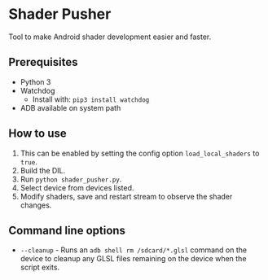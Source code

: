 # Shader Pusher
Tool to make Android shader development easier and faster.

## Prerequisites
- Python 3
- Watchdog
    - Install with: `pip3 install watchdog`
- ADB available on system path

## How to use
1. This can be enabled by setting the config option `load_local_shaders` to `true`.
2. Build the DIL.
3. Run `python shader_pusher.py`.
4. Select device from devices listed.
5. Modify shaders, save and restart stream to observe the shader changes.

## Command line options
- `--cleanup` - Runs an `adb shell rm /sdcard/*.glsl` command on the device to cleanup any GLSL files remaining on the device when the script exits.